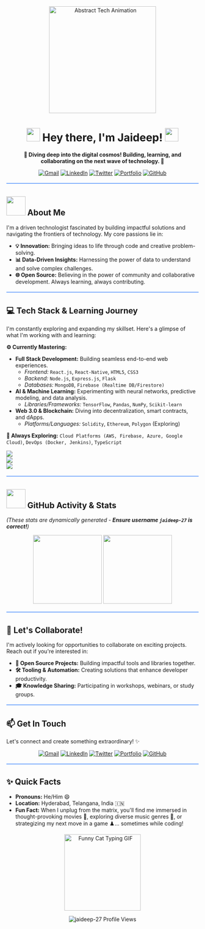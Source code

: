 <div align="center">
  <img src="https://media.giphy.com/media/bGgsc5mWoryfgKBx1u/giphy.gif" width="280" alt="Abstract Tech Animation"/>

  <h1><img src="https://media.giphy.com/media/hvRJCLFzcasrR4ia7z/giphy.gif" width="35"> Hey there, I'm Jaideep! <img src="https://media.giphy.com/media/hvRJCLFzcasrR4ia7z/giphy.gif" width="35"></h1>

  <p><strong>🚀 Diving deep into the digital cosmos! Building, learning, and collaborating on the next wave of technology. 🚀</strong></p>

  <p>
    <a href="mailto:amarabadjayadeep@gmail.com"><img src="https://img.shields.io/badge/Gmail-D14836?style=for-the-badge&logo=gmail&logoColor=white" alt="Gmail"/></a>
    <a href="https://www.linkedin.com/in/jaideep-amrabad"><img src="https://img.shields.io/badge/LinkedIn-0077B5?style=for-the-badge&logo=linkedin&logoColor=white" alt="LinkedIn"/></a>
    <a href="https://x.com/Jaideep_7_?t=Ivv0fgOtfQd54e8ncaOZGA&s=09"><img src="https://img.shields.io/badge/Twitter-1DA1F2?style=for-the-badge&logo=twitter&logoColor=white" alt="Twitter"/></a>
    <a href="https://jaideep-portfolio.netlify.app/"><img src="https://img.shields.io/badge/Portfolio-00C7B7?style=for-the-badge&logo=web&logoColor=white" alt="Portfolio"/></a>
    <a href="https://github.com/jaideep-27"><img src="https://img.shields.io/badge/GitHub-181717?style=for-the-badge&logo=github&logoColor=white" alt="GitHub"/></a>
  </p>
</div>

<p align="center">
  <svg width="100%" height="10" xmlns="http://www.w3.org/2000/svg">
    <line x1="0" y1="5" x2="100%" y2="5" stroke="#70a5fd" stroke-width="2"/>
  </svg>
</p>

## <picture><img src="https://github.com/7oSkaaa/7oSkaaa/blob/main/Images/about_me.gif?raw=true" width="50px"></picture> About Me

I'm a driven technologist fascinated by building impactful solutions and navigating the frontiers of technology. My core passions lie in:

-   **💡 Innovation:** Bringing ideas to life through code and creative problem-solving.
-   **📊 Data-Driven Insights:** Harnessing the power of data to understand and solve complex challenges.
-   **🌐 Open Source:** Believing in the power of community and collaborative development. Always learning, always contributing.

<p align="center">
  <svg width="100%" height="10" xmlns="http://www.w3.org/2000/svg">
    <line x1="0" y1="5" x2="100%" y2="5" stroke="#70a5fd" stroke-width="2"/>
  </svg>
</p>

## 💻 Tech Stack & Learning Journey

I'm constantly exploring and expanding my skillset. Here's a glimpse of what I'm working with and learning:

**⚙️ Currently Mastering:**

* **Full Stack Development:** Building seamless end-to-end web experiences.
    * _Frontend:_ `React.js`, `React-Native`, `HTML5`, `CSS3`
    * _Backend:_ `Node.js`, `Express.js`, `Flask`
    * _Databases:_ `MongoDB`, `Firebase (Realtime DB/Firestore)`
* **AI & Machine Learning:** Experimenting with neural networks, predictive modeling, and data analysis.
    * _Libraries/Frameworks:_ `TensorFlow`, `Pandas`, `NumPy`, `Scikit-learn`
* **Web 3.0 & Blockchain:** Diving into decentralization, smart contracts, and dApps.
    * _Platforms/Languages:_ `Solidity`, `Ethereum`, `Polygon` (Exploring)

**🌱 Always Exploring:** `Cloud Platforms (AWS, Firebase, Azure, Google Cloud)`, `DevOps (Docker, Jenkins)`, `TypeScript`

<p align="left">
  <a href="https://skillicons.dev">
    <img src="https://skillicons.dev/icons?i=js,html,css,python,java,react,nodejs" /> <br>
    <img src="https://skillicons.dev/icons?i=express,mongodb,firebase,flask,tensorflow,solidity" /> <br>
    <img src="https://skillicons.dev/icons?i=git,github,docker,aws,azure,gcp,linux,vscode" />
    </a>
</p>

<p align="center">
  <svg width="100%" height="10" xmlns="http://www.w3.org/2000/svg">
    <line x1="0" y1="5" x2="100%" y2="5" stroke="#70a5fd" stroke-width="2"/>
  </svg>
</p>

## <picture><img src="https://github.com/7oSkaaa/7oSkaaa/blob/main/Images/Statistics.gif?raw=true" width="50px"></picture> GitHub Activity & Stats

*(These stats are dynamically generated - **Ensure username `jaideep-27` is correct!**)*

<p align="center">
  <img height="180em" src="https://github-readme-stats.vercel.app/api?username=jaideep-27&show_icons=true&theme=tokyonight&include_all_commits=true&count_private=true&border_radius=10&border_color=70a5fd"/>

  <img height="180em" src="https://github-readme-stats.vercel.app/api/top-langs/?username=jaideep-27&layout=compact&langs_count=8&theme=tokyonight&border_radius=10&border_color=70a5fd"/>

  </p>

<p align="center">
  <svg width="100%" height="10" xmlns="http://www.w3.org/2000/svg">
    <line x1="0" y1="5" x2="100%" y2="5" stroke="#70a5fd" stroke-width="2"/>
  </svg>
</p>

## 💞️ Let's Collaborate!

I'm actively looking for opportunities to collaborate on exciting projects. Reach out if you're interested in:

-   **🌟 Open Source Projects:** Building impactful tools and libraries together.
-   **🛠️ Tooling & Automation:** Creating solutions that enhance developer productivity.
-   **🎓 Knowledge Sharing:** Participating in workshops, webinars, or study groups.

<p align="center">
  <svg width="100%" height="10" xmlns="http://www.w3.org/2000/svg">
    <line x1="0" y1="5" x2="100%" y2="5" stroke="#70a5fd" stroke-width="2"/>
  </svg>
</p>

## 📫 Get In Touch

Let's connect and create something extraordinary! ✨

<div align="center">
  <a href="mailto:amarabadjayadeep@gmail.com"><img src="https://img.shields.io/badge/Gmail-D14836?style=for-the-badge&logo=gmail&logoColor=white" alt="Gmail"/></a>
  <a href="https://www.linkedin.com/in/jaideep-amrabad"><img src="https://img.shields.io/badge/LinkedIn-0077B5?style=for-the-badge&logo=linkedin&logoColor=white" alt="LinkedIn"/></a>
  <a href="https://x.com/Jaideep_7_?t=Ivv0fgOtfQd54e8ncaOZGA&s=09"><img src="https://img.shields.io/badge/Twitter-1DA1F2?style=for-the-badge&logo=twitter&logoColor=white" alt="Twitter"/></a>
  <a href="https://jaideep-portfolio.netlify.app/"><img src="https://img.shields.io/badge/Portfolio-00C7B7?style=for-the-badge&logo=web&logoColor=white" alt="Portfolio"/></a>
  <a href="https://github.com/jaideep-27"><img src="https://img.shields.io/badge/GitHub-181717?style=for-the-badge&logo=github&logoColor=white" alt="GitHub"/></a>
</div>

<p align="center">
  <svg width="100%" height="10" xmlns="http://www.w3.org/2000/svg">
    <line x1="0" y1="5" x2="100%" y2="5" stroke="#70a5fd" stroke-width="2"/>
  </svg>
</p>

## ✨ Quick Facts

-   **Pronouns:** He/Him 😄
-   **Location:** Hyderabad, Telangana, India 🇮🇳
-   **Fun Fact:** When I unplug from the matrix, you'll find me immersed in thought-provoking movies 🎥, exploring diverse music genres 🎵, or strategizing my next move in a game ♟️... sometimes while coding!

<p align="center">
  <img src="https://media.giphy.com/media/VbnUQpnihPSIgIXuZv/giphy.gif" width="200" alt="Funny Cat Typing GIF"/>
</p>

<p align="center"> <img src="https://komarev.com/ghpvc/?username=jaideep-27&label=PROFILE+VIEWS&color=70a5fd&style=plastic" alt="jaideep-27 Profile Views"/> </p>
